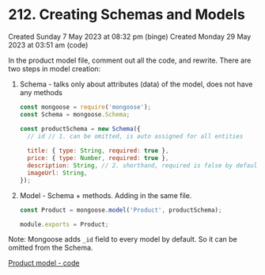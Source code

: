 # 212. Creating Schemas and Models
Created Sunday 7 May 2023 at 08:32 pm (binge)
Created Monday 29 May 2023 at 03:51 am (code)

In the product model file, comment out all the code, and rewrite.
There are two steps in model creation:
1. Schema - talks only about attributes (data) of the model, does not have any methods
	```js
	const mongoose = require('mongoose');
	const Schema = mongoose.Schema;
	
	const productSchema = new Schema({
	  // id // 1. can be omitted, is auto assigned for all entities
	  
	  title: { type: String, required: true },
	  price: { type: Number, required: true },
	  description: String, // 2. shorthand, required is false by default
	  imageUrl: String,
	});
	```
2. Model - Schema + methods. Adding in the same file.
	```js
	const Product = mongoose.model('Product', productSchema);

	module.exports = Product;
	```

Note: Mongoose adds `_id` field to every model by default. So it can be omitted from the Schema.

[Product model - code](https://github.com/exemplar-codes/online-shop-with-nosql-mongoose/commit/ddbb7ec4b7c22f77af457b38e52218174853a547)